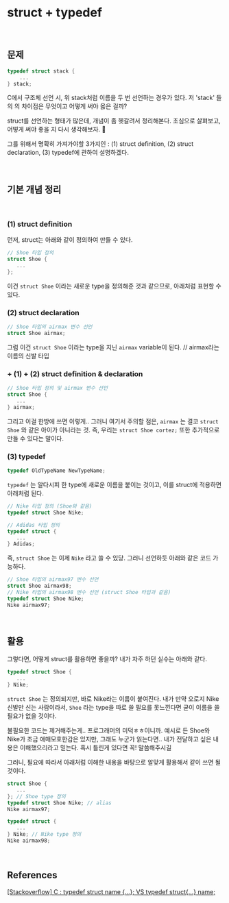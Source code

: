 # struct + typedef

</br>

## 문제

``` C
typedef struct stack {
    ...
} stack;
```

C에서 구조체 선언 시, 위 stack처럼 이름을 두 번 선언하는 경우가 있다. 저 'stack' 들의 의 차이점은 무엇이고 어떻게 써야 옳은 걸까?  

struct를 선언하는 형태가 많은데, 개념이 좀 헷갈려서 정리해본다. 초심으로 살펴보고, 어떻게 써야 좋을 지 다시 생각해보자. 🌱  

그를 위해서 명확히 가져가야할 3가지인 : (1) struct definition, (2) struct declaration, (3) typedef에 관하여 설명하겠다.  

</br>

## 기본 개념 정리

</br>

### (1) struct definition

먼저, struct는 아래와 같이 정의하여 만들 수 있다.

``` C 
// Shoe 타입 정의
struct Shoe {
   ...
};
```

이건 `struct Shoe` 이라는 새로운 type을 정의해준 것과 같으므로, 아래처럼 표현할 수 있다. 

### (2) struct declaration

``` C
// Shoe 타입의 airmax 변수 선언
struct Shoe airmax;
```

그럼 이건 `struct Shoe` 이라는 type을 지닌 `airmax` variable이 된다. // airmax라는 이름의 신발 타입

### + (1) + (2) struct definition & declaration

``` C
// Shoe 타입 정의 및 airmax 변수 선언
struct Shoe {
   ...
} airmax;
```

그리고 이걸 한방에 쓰면 이렇게.. 그러니 여기서 주의할 점은, `airmax` 는 결코 `struct Shoe` 와 같은 아이가 아니라는 것. 즉, 우리는 `struct Shoe cortez;` 또한 추가적으로 만들 수 있다는 말이다. 

### (3) typedef

``` C
typedef OldTypeName NewTypeName;
```

`typedef` 는 알다시피 한 type에 새로운 이름을 붙이는 것이고, 이를 struct에 적용하면 아래처럼 된다.

``` C
// Nike 타입 정의 (Shoe와 같음)
typedef struct Shoe Nike;

// Adidas 타입 정의
typedef struct {
   ...
} Adidas;
```

즉, `struct Shoe` 는 이제 `Nike` 라고 쓸 수 있당. 그러니 선언하듯 아래와 같은 코드 가능하다.

``` C
// Shoe 타입의 airmax97 변수 선언
struct Shoe airmax98;
// Nike 타입의 airmax98 변수 선언 (struct Shoe 타입과 같음)
typedef struct Shoe Nike;
Nike airmax97;
```

</br>

## 활용

그렇다면, 어떻게 struct를 활용하면 좋을까? 내가 자주 하던 실수는 아래와 같다.

``` C
typedef struct Shoe {
   ...
} Nike;
```

`struct Shoe` 는 정의되지만, 바로 Nike라는 이름이 붙여진다. 내가 만약 오로지 Nike 신발만 신는 사람이라서, `Shoe` 라는 type을 따로 쓸 필요를 못느낀다면 굳이 이름을 쓸 필요가 없을 것이다.  

불필요한 코드는 제거해주는게.. 프로그래머의 미덕ㅎㅎ이니까. 예시로 든 Shoe와 Nike가 조금 애매모호한감은 있지만, 그래도 누군가 읽는다면.. 내가 전달하고 싶은 내용은 이해했으리라고 믿는다. 혹시 틀린게 있다면 꼭! 말씀해주시길   

그러니, 필요에 따라서 아래처럼 이해한 내용을 바탕으로 알맞게 활용해서 같이 쓰면 될 것이다.

``` C
struct Shoe {
   ...
}; // Shoe type 정의
typedef struct Shoe Nike; // alias
Nike airmax97; 
```

``` C
typedef struct {
   ...
} Nike; // Nike type 정의
Nike airmax98;
```

</br>

## References

[[Stackoverflow] C : typedef struct name {…}; VS typedef struct{…} name;](https://stackoverflow.com/questions/17720223/c-typedef-struct-name-vs-typedef-struct-name)